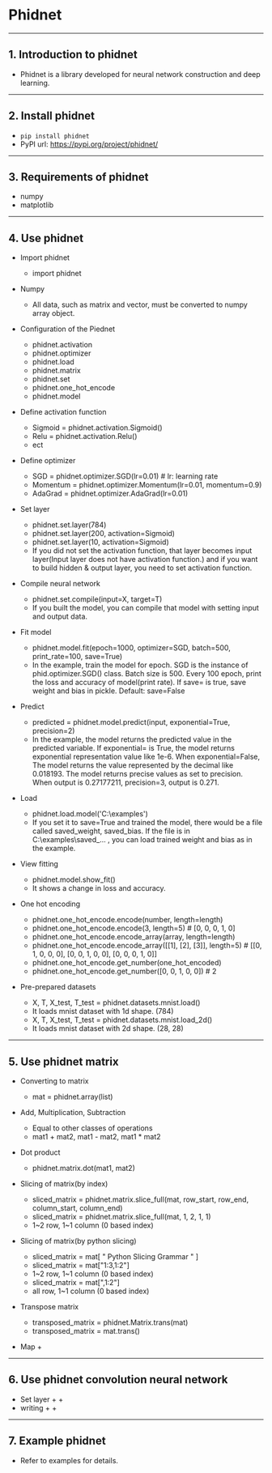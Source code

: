 # Phidnet

---------

## 1. Introduction to phidnet
  * Phidnet is a library developed for neural network construction and deep learning.

---------

## 2. Install phidnet
  * `pip install phidnet`
  * PyPI url: https://pypi.org/project/phidnet/

---------

## 3. Requirements of phidnet
  * numpy
  * matplotlib

---------

## 4. Use phidnet
  * Import phidnet
    + import phidnet

  * Numpy
    + All data, such as matrix and vector, must be converted to numpy array object.

  * Configuration of the Piednet
    + phidnet.activation
    + phidnet.optimizer
    + phidnet.load
    + phidnet.matrix
    + phidnet.set
    + phidnet.one_hot_encode
    + phidnet.model

  * Define activation function 
    + Sigmoid = phidnet.activation.Sigmoid()
    + Relu = phidnet.activation.Relu()
    + ect

  * Define optimizer
    + SGD = phidnet.optimizer.SGD(lr=0.01)  # lr: learning rate
    + Momentum = phidnet.optimizer.Momentum(lr=0.01, momentum=0.9)
    + AdaGrad = phidnet.optimizer.AdaGrad(lr=0.01)

  * Set layer
    + phidnet.set.layer(784)
    + phidnet.set.layer(200, activation=Sigmoid)
    + phidnet.set.layer(10, activation=Sigmoid)
    + If you did not set the activation function, that layer becomes input layer(Input layer does not have activation function.) and if you want to build hidden & output layer, you need to set activation function.

  * Compile neural network 
    + phidnet.set.compile(input=X, target=T)
    + If you built the model, you can compile that model with setting input and output data.

  * Fit model
    + phidnet.model.fit(epoch=1000, optimizer=SGD, batch=500, print_rate=100, save=True) 
    + In the example, train the model for epoch. SGD is the instance of phid.optimizer.SGD() class. Batch size is 500. Every 100 epoch, print the loss and accuracy of model(print rate). If save= is true, save weight and bias in pickle. Default: save=False

  * Predict
    + predicted = phidnet.model.predict(input, exponential=True, precision=2)
    + In the example, the model returns the predicted value in the predicted variable. If exponential= is True, the model returns exponential representation value like 1e-6. When exponential=False, The model returns the value represented by the decimal like 0.018193. The model returns precise values as set to precision. When output is 0.27177211, precision=3, output is 0.271.

  * Load
    + phidnet.load.model('C:\examples')
    + If you set it to save=True and trained the model, there would be a file called saved_weight, saved_bias. If the file is in C:\examples\saved_... , you can load trained weight and bias as in the example.

  * View fitting
    + phidnet.model.show_fit()
    + It shows a change in loss and accuracy.

  * One hot encoding 
    + phidnet.one_hot_encode.encode(number, length=length)
    + phidnet.one_hot_encode.encode(3, length=5)   # [0, 0, 0, 1, 0]
    + phidnet.one_hot_encode.encode_array(array, length=length)
    + phidnet.one_hot_encode.encode_array([[1], [2], [3]], length=5)   # [[0, 1, 0, 0, 0], [0, 0, 1, 0, 0], [0, 0, 0, 1, 0]]
    + phidnet.one_hot_encode.get_number(one_hot_encoded)
    + phidnet.one_hot_encode.get_number([0, 0, 1, 0, 0])   # 2
    
  * Pre-prepared datasets
    + X, T, X_test, T_test = phidnet.datasets.mnist.load()
    + It loads mnist dataset with 1d shape. (784)
    + X, T, X_test, T_test = phidnet.datasets.mnist.load_2d()
    + It loads mnist dataset with 2d shape. (28, 28)

---------

## 5. Use phidnet matrix
  * Converting to matrix
    + mat = phidnet.array(list)

  * Add, Multiplication, Subtraction
    + Equal to other classes of operations
    + mat1 + mat2, mat1 - mat2, mat1 * mat2

  * Dot product
    + phidnet.matrix.dot(mat1, mat2)

  * Slicing of matrix(by index)
    + sliced_matrix = phidnet.matrix.slice_full(mat, row_start, row_end, column_start, column_end)
    + sliced_matrix = phidnet.matrix.slice_full(mat, 1, 2, 1, 1)
    + 1~2 row, 1~1 column (0 based index)

  * Slicing of matrix(by python slicing)
    + sliced_matrix = mat[ " Python Slicing Grammar " ]
    + sliced_matrix = mat["1:3,1:2"]
    + 1~2 row, 1~1 column (0 based index)
    + sliced_matrix = mat[",1:2"]
    + all row, 1~1 column (0 based index)

  * Transpose matrix
    + transposed_matrix = phidnet.Matrix.trans(mat)
    + transposed_matrix = mat.trans()

  * Map
    + 

---------

## 6. Use phidnet convolution neural network
  * Set layer
    + 
    + 
  * writing
    +
    +

---------

## 7. Example phidnet
  * Refer to examples for details.
